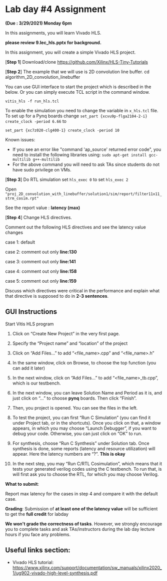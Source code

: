 # Lab day #4 Assignment 

**(Due : 3/29/2021) Monday 6pm**


In this assignments, you will learn  Vivado HLS.   

**please review 9.lec_hls.pptx for background.** 

In this assignment, you will create a simple Vivado HLS project. 

[**Step 1**]
Download/clone https://github.com/Xilinx/HLS-Tiny-Tutorials

[**Step 2**]
The example that we will use is  2D convolution line buffer. 
cd algorithm_2D_convolution_linebuffer

You can use GUI interface to start the project which is described in the below. 
Or you can simply execute TCL script in the command window. 

```vitis_hls -f run_hls.tcl```

To enable the simulation you need to change the variable in ```x_hls.tcl``` file. 
To set up for a Pynq boards change ```set_part {xcvu9p-flga2104-2-i}
create_clock -period 6.66``` to 

```set_part {xc7z020-clg400-1} create_clock -period 10```

Known issues:
* If you see an error like "command 'ap_source' returned error code", you need to install the following libraries using:  ```sudo apt-get install gcc-multilib g++-multilib```
* For the above command you will need to ask TAs since students do not have sudo privilege on VMs.


[**Step 3**]
Do RTL simulation 
set ```hls_exec 0``` to set ```hls_exec 2```

Open ```"proj_2D_convolution_with_linebuffer/solution1/sim/report/filter11x11_strm_cosim.rpt"```

See the report value  : **latency (max)** 

[**Step 4**] Change HLS directives. 

Comment out the following HLS directives and see the latency value changes 

case 1: default 

case 2: comment out only **line:130** 

case 3: comment out only **line:141** 

case 4: comment out only **line:158** 

case 5: comment out only **line:159** 

Discuss which directives were critical in the performance and explain what that directive is supposed to do in **2-3 sentences**. 


## GUI Instructions

Start Vitis HLS program 
1. Click on “Create New Project” in the very first page.

2. Specify the “Project name” and “location” of the project
3. Click on “Add Files…” to add “<file_name>.cpp” and “<file_name>.h” 
4. In the same window, click on Browse, to choose the top function (you can add it later)
5. In the next window, click on “Add Files…” to add “<file_name>_tb.cpp”, which is our testbench. 
6. In the next window, you can leave Solution Name and Period as it is, and just click on “…” to choose **pynq** boards. Then click “Finish”.
7. Then, you project is opened. You can see the files in the left. 
8. To test the project, you can first “Run C Simulation” (you can find it under Project tab, or in the shortcuts). Once you click on that, a window appears, in which you may choose “Launch Debugger”, if you want to debug your code. Otherwise, you can just click on “OK” to run. 
9. For synthesis, choose “Run C Synthesis” under Solution tab. Once synthesis is done, some reports (latency and resource utilization) will appear. Here the latency numbers are “?”. **This is okay**
10. In the next step, you may “Run C/RTL Cosimulation”, which means that it tests your generated verilog codes using the C testbench. To run that, is will first ask you to choose the RTL, for which you may choose Verilog.



**What to submit**:  

Report max latency for the cases in step 4 and compare it with the default case.  

**Grading**:  Submission of **at least one of the latency value** will be sufficient to get the **full credit** for labday 

**We won't grade the correctness of tasks**. However, we strongly encourage you to complete tasks and ask TAs/instructors during the lab day lecture hours if you face any problems.  

## Useful links section: 
* Vivado HLS tutorial: https://www.xilinx.com/support/documentation/sw_manuals/xilinx2020_1/ug902-vivado-high-level-synthesis.pdf

